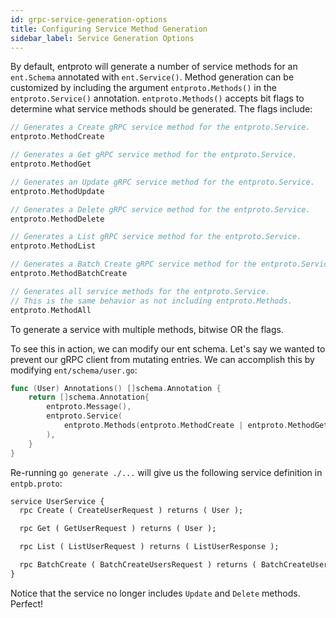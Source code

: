 ```yaml
---
id: grpc-service-generation-options
title: Configuring Service Method Generation
sidebar_label: Service Generation Options
---
```

By default, entproto will generate a number of service methods for an `ent.Schema` annotated with `ent.Service()`. Method generation can be customized by including the argument `entproto.Methods()` in the `entproto.Service()` annotation. `entproto.Methods()` accepts bit flags to determine what service methods should be generated. The flags include:
```go
// Generates a Create gRPC service method for the entproto.Service.
entproto.MethodCreate

// Generates a Get gRPC service method for the entproto.Service.
entproto.MethodGet

// Generates an Update gRPC service method for the entproto.Service.
entproto.MethodUpdate

// Generates a Delete gRPC service method for the entproto.Service.
entproto.MethodDelete

// Generates a List gRPC service method for the entproto.Service.
entproto.MethodList

// Generates a Batch Create gRPC service method for the entproto.Service.
entproto.MethodBatchCreate

// Generates all service methods for the entproto.Service.
// This is the same behavior as not including entproto.Methods.
entproto.MethodAll
```
To generate a service with multiple methods, bitwise OR the flags.


To see this in action, we can modify our ent schema. Let's say we wanted to prevent our gRPC client from mutating entries. We can accomplish this by modifying `ent/schema/user.go`:
```go {5}
func (User) Annotations() []schema.Annotation {
	return []schema.Annotation{
		entproto.Message(),
		entproto.Service(
			entproto.Methods(entproto.MethodCreate | entproto.MethodGet | entproto.MethodList | entproto.MethodBatchCreate),
        ),
	}
}
```

Re-running `go generate ./...` will give us the following service definition in `entpb.proto`:
```protobuf
service UserService {
  rpc Create ( CreateUserRequest ) returns ( User );

  rpc Get ( GetUserRequest ) returns ( User );

  rpc List ( ListUserRequest ) returns ( ListUserResponse );

  rpc BatchCreate ( BatchCreateUsersRequest ) returns ( BatchCreateUsersResponse );
}
```

Notice that the service no longer includes `Update` and `Delete` methods. Perfect! 